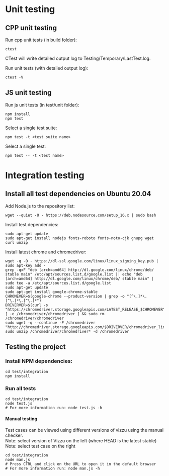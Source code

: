 # Unit testing

## CPP unit testing

Run cpp unit tests (in build folder):

```
ctest
```

CTest will write detailed output log to Testing/Temporary/LastTest.log.

Run unit tests (with detailed output log):

```
ctest -V
```

## JS unit testing

Run js unit tests (in test/unit folder):

```
npm install
npm test
```

Select a single test suite:

```
npm test -t <test suite name>
```

Select a single test:

```
npm test -- -t <test name>
```

# Integration testing

## Install all test dependencies on Ubuntu 20.04

Add Node.js to the repository list:

```
wget --quiet -O - https://deb.nodesource.com/setup_16.x | sudo bash
```

Install test dependencies:

```
sudo apt-get update
sudo apt-get install nodejs fonts-roboto fonts-noto-cjk gnupg wget curl unzip
```

Install latest chrome and chromedriver:

```
wget -q -O - https://dl-ssl.google.com/linux/linux_signing_key.pub | sudo apt-key add -
grep -qxF "deb [arch=amd64] http://dl.google.com/linux/chrome/deb/ stable main" /etc/apt/sources.list.d/google.list || echo "deb [arch=amd64] http://dl.google.com/linux/chrome/deb/ stable main" | sudo tee -a /etc/apt/sources.list.d/google.list
sudo apt-get update
sudo apt-get install google-chrome-stable
CHROMEVER=$(google-chrome --product-version | grep -o "[^\.]*\.[^\.]*\.[^\.]*")
DRIVERVER=$(curl -s "https://chromedriver.storage.googleapis.com/LATEST_RELEASE_$CHROMEVER")
[ -e /chromedriver/chromedriver ] && sudo rm /chromedriver/chromedriver
sudo wget -q --continue -P /chromedriver "http://chromedriver.storage.googleapis.com/$DRIVERVER/chromedriver_linux64.zip"
sudo unzip /chromedriver/chromedriver* -d /chromedriver
```

## Testing the project

### Install NPM dependencies:

```
cd test/integration
npm install
```

### Run all tests

```
cd test/integration
node test.js
# For more information run: node test.js -h
```

#### Manual testing

Test cases can be viewed using different versions of vizzu using the manual checker.\
Note: select version of Vizzu on the left (where HEAD is the latest stable)\
Note: select test case on the right

```
cd test/integration
node man.js
# Press CTRL and click on the URL to open it in the default browser
# For more information run: node man.js -h
```
